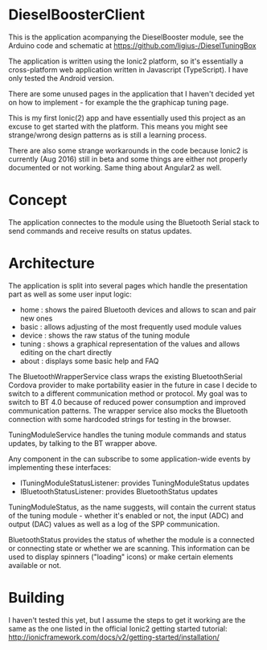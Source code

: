 # DieselBoosterClient

This is the application acompanying the DieselBooster module, see the Arduino code and schematic at https://github.com/ligius-/DieselTuningBox

The application is written using the Ionic2 platform, so it's essentially a cross-platform web application written in Javascript (TypeScript). I have only tested the Android version.

There are some unused pages in the application that I haven't decided yet on how to implement - for example the the graphicap tuning page.

This is my first Ionic(2) app and have essentially used this project as an excuse to get started with the platform. This means you might see strange/wrong design patterns as is still a learning process.

There are also some strange workarounds in the code because Ionic2 is currently (Aug 2016) still in beta and some things are either not properly documented or not working. Same thing about Angular2 as well.

# Concept

The application connectes to the module using the Bluetooth Serial stack to send commands and receive results on status updates.

# Architecture

The application is split into several pages which handle the presentation part as well as some user input logic:
- home : shows the paired Bluetooth devices and allows to scan and pair new ones
- basic : allows adjusting of the most frequently used module values
- device : shows the raw status of the tuning module
- tuning : shows a graphical representation of the values and allows editing on the chart directly
- about : displays some basic help and FAQ

The BluetoothWrapperService class wraps the existing BluetoothSerial Cordova provider to make portability easier in the future in case I decide to switch to a different communication method or protocol. My goal was to switch to BT 4.0 because of reduced power consumption and improved communication patterns.
The wrapper service also mocks the Bluetooth connection with some hardcoded strings for testing in the browser.

TuningModuleService handles the tuning module commands and status updates, by talking to the BT wrapper above.

Any component in the can subscribe to some application-wide events by implementing these interfaces:
- ITuningModuleStatusListener: provides TuningModuleStatus updates
- IBluetoothStatusListener: provides BluetoothStatus updates
 
TuningModuleStatus, as the name suggests, will contain the current status of the tuning module - whether it's enabled or not, the input (ADC) and output (DAC) values as well as a log of the SPP communication.

BluetoothStatus provides the status of whether the module is a connected or connecting state or whether we are scanning. This information can be used to display spinners ("loading" icons) or make certain elements available or not.

# Building
I haven't tested this yet, but I assume the steps to get it working are the same as the one listed in the official Ionic2 getting started tutorial: http://ionicframework.com/docs/v2/getting-started/installation/
